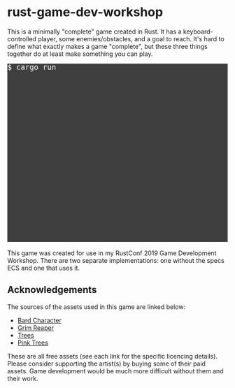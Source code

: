 # rust-game-dev-workshop

This is a minimally "complete" game created in Rust. It has a
keyboard-controlled player, some enemies/obstacles, and a goal to reach. It's
hard to define what exactly makes a game "complete", but these three things
together do at least make something you can play.

![Minimal Rust Game](preview.gif)

This game was created for use in my RustConf 2019 Game Development Workshop.
There are two separate implementations: one without the specs ECS and one that
uses it.

## Acknowledgements

The sources of the assets used in this game are linked below:

* [Bard Character](http://finalbossblues.com/timefantasy/freebies/bard-character-with-animations/)
* [Grim Reaper](http://finalbossblues.com/timefantasy/freebies/grim-reaper-sprites/)
* [Trees](http://finalbossblues.com/timefantasy/freebies/more-trees/)
* [Pink Trees](http://finalbossblues.com/timefantasy/freebies/pink-trees/)

These are all free assets (see each link for the specific licencing details).
Please consider supporting the artist(s) by buying some of their paid assets.
Game development would be much more difficult without them and their work.
